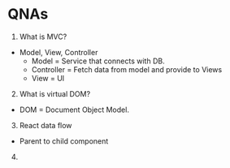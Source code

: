 # QNAs

1. What is MVC?
- Model, View, Controller
    - Model  = Service that connects with DB.
    - Controller = Fetch data from model and provide to Views
    - View = UI

2. What is virtual DOM?
- DOM = Document Object Model.

3. React data flow
- Parent to child component

4. 